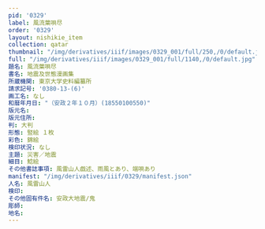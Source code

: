 ```yaml
---
pid: '0329'
label: 風流葉唄尽
order: '0329'
layout: nishikie_item
collection: qatar
thumbnail: "/img/derivatives/iiif/images/0329_001/full/250,/0/default.jpg"
full: "/img/derivatives/iiif/images/0329_001/full/1140,/0/default.jpg"
題名: 風流葉唄尽
書名: 地震及世態漫画集
所蔵機関: 東京大学史料編纂所
請求記号: '0380-13-(6)'
画工名: なし
和暦年月日: "（安政２年１０月）(18550100550)"
版元名: 
版元住所: 
判: 大判
形態: 竪絵 １枚
彩色: 錦絵
検印状況: なし
主題: 災害／地震
細目: 鯰絵
その他書誌事項: 風雷山人戯述、雨風とあり、端唄あり
manifest: "/img/derivatives/iiif/0329/manifest.json"
人名: 風雷山人
検印: 
その他固有件名: 安政大地震/鬼
彫師: 
地名: 
---
```

